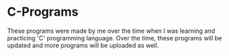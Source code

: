 # C-Programs
 
These programs were made by me over the time when I was learning and practicing 'C' programming language. Over the time, these programs will be updated and more programs will be uploaded as well.